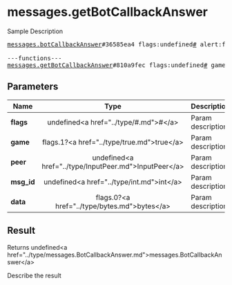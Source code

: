 # messages.getBotCallbackAnswer

Sample Description

<pre>
<a href="../constructor/messages.botCallbackAnswer">messages.botCallbackAnswer</a>#36585ea4 flags:undefined<a href="../type/#.md">#</a> alert:flags.1?<a href="../type/true.md">true</a> has_url:flags.3?<a href="../type/true.md">true</a> message:flags.0?<a href="../type/string.md">string</a> url:flags.2?<a href="../type/string.md">string</a> cache_time:undefined<a href="../type/int.md">int</a> = undefined<a href="../type/messages.BotCallbackAnswer.md">messages.BotCallbackAnswer</a>;

---functions---
<a href="../method/messages.getBotCallbackAnswer.md">messages.getBotCallbackAnswer</a>#810a9fec flags:undefined<a href="../type/#.md">#</a> game:flags.1?<a href="../type/true.md">true</a> peer:undefined<a href="../type/InputPeer.md">InputPeer</a> msg_id:undefined<a href="../type/int.md">int</a> data:flags.0?<a href="../type/bytes.md">bytes</a> = undefined<a href="../type/messages.BotCallbackAnswer.md">messages.BotCallbackAnswer</a>;
</pre>

## Parameters

| Name | Type | Description |
|------|:----:|-------------|
| **flags** | undefined&lt;a href=&#34;../type/#.md&#34;&gt;#&lt;/a&gt; | Param description |
| **game** | flags.1?&lt;a href=&#34;../type/true.md&#34;&gt;true&lt;/a&gt; | Param description |
| **peer** | undefined&lt;a href=&#34;../type/InputPeer.md&#34;&gt;InputPeer&lt;/a&gt; | Param description |
| **msg_id** | undefined&lt;a href=&#34;../type/int.md&#34;&gt;int&lt;/a&gt; | Param description |
| **data** | flags.0?&lt;a href=&#34;../type/bytes.md&#34;&gt;bytes&lt;/a&gt; | Param description |

## Result

Returns undefined&lt;a href=&#34;../type/messages.BotCallbackAnswer.md&#34;&gt;messages.BotCallbackAnswer&lt;/a&gt;

Describe the result

